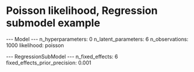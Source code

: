 # Poisson likelihood, Regression submodel example

--- Model ---
    n_hyperparameters: 0
    n_latent_parameters: 6
    n_observations: 1000
    likelihood: poisson

--- RegressionSubModel ---
    n_fixed_effects: 6
    fixed_effects_prior_precision: 0.001
